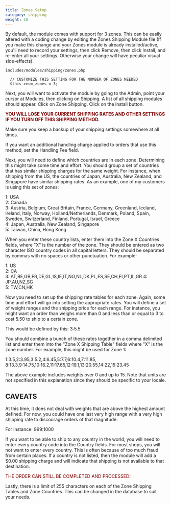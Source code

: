```yaml
---
title: Zones Setup 
category: shipping 
weight: 10
---
```



By default, the module comes with support for 3 zones. This can be easily altered with a coding change by editing the Zones Shipping Module file (If you make this change and your Zones module is already installed/active, you'll need to record your settings, then click Remove, then click Install, and re-enter all your settings. Otherwise your change will have peculiar visual side-effects).  

`includes/modules/shipping/zones.php`

```
  // CUSTOMIZE THIS SETTING FOR THE NUMBER OF ZONES NEEDED  
  $this->num_zones = 3;  
```

Next, you will want to activate the module by going to the Admin, point your cursor at Modules, then clicking on Shipping. A list of all shipping modules should appear. Click on Zone Shipping. Click on the install button.

**<font color="#800000">YOU WILL LOSE YOUR CURRENT SHIPPING RATES AND OTHER SETTINGS IF YOU TURN OFF THIS SHIPPING METHOD.</font>** 

Make sure you keep a backup of your shipping settings somewhere at all times.

If you want an additional handling charge applied to orders that use this method, set the Handling Fee field.

Next, you will need to define which countries are in each zone. Determining this might take some time and effort. You should group a set of countries that has similar shipping charges for the same weight. For instance, when shipping from the US, the countries of Japan, Australia, New Zealand, and Singapore have similar shipping rates. As an example, one of my customers is using this set of zones:  

1: USA  
2: Canada  
3: Austria, Belgium, Great Britain, France, Germany, Greenland, Iceland, Ireland, Italy, Norway, Holland/Netherlands, Denmark, Poland, Spain, Sweden, Switzerland, Finland, Portugal, Israel, Greece  
4: Japan, Australia, New Zealand, Singapore  
5: Taiwan, China, Hong Kong  

When you enter these country lists, enter them into the Zone X Countries fields, where "X" is the number of the zone. They should be entered as two character ISO country codes in all capital letters. They should be separated by commas with no spaces or other punctuation. For example:  

1: US  
2: CA  
3: AT,BE,GB,FR,DE,GL,IS,IE,IT,NO,NL,DK,PL,ES,SE,CH,FI,PT,IL,GR 4: JP,AU,NZ,SG  
5: TW,CN,HK  

Now you need to set up the shipping rate tables for each zone. Again, some time and effort will go into setting the appropriate rates. You will define a set of weight ranges and the shipping price for each range. For instance, you might want an order than weighs more than 0 and less than or equal to 3 to cost 5.50 to ship to a certain zone.

This would be defined by this: 3:5.5

You should combine a bunch of these rates together in a comma delimited list and enter them into the "Zone X Shipping Table" fields where "X" is the zone number. For example, this might be used for Zone 1:

1:3.5,2:3.95,3:5.2,4:6.45,5:7.7,6:10.4,7:11.85, 8:13.3,9:14.75,10:16.2,11:17.65,12:19.1,13:20.55,14:22,15:23.45

The above example includes weights over 0 and up to 15\. Note that units are not specified in this explanation since they should be specific to your locale.

## CAVEATS

At this time, it does not deal with weights that are above the highest amount defined. For now, you could have one last very high range with a very high shipping rate to discourage orders of that magnitude.

For instance: 999:1000

If you want to be able to ship to any country in the world, you will need to enter every country code into the Country fields. For most shops, you will not want to enter every country. This is often because of too much fraud from certain places. If a country is not listed, then the module will add a $0.00 shipping charge and will indicate that shipping is not available to that destination.

<font color="#800000">THE ORDER CAN STILL BE COMPLETED AND PROCESSED!</font>

Lastly, there is a limit of 255 characters on each of the Zone Shipping Tables and Zone Countries. This can be changed in the database to suit your needs.

